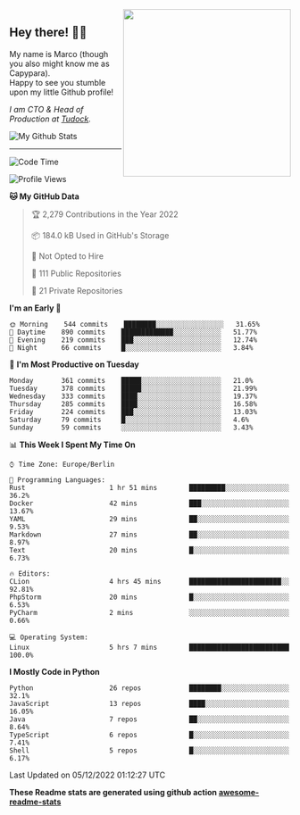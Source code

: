 <img src="https://capypara.de/para_logo.png?a=13" align="right" width="300">

## Hey there! 👋🙃
My name is Marco (though you also might know me as Capypara).  
Happy to see you stumble upon my little Github profile!

*I am CTO & Head of Production at <a href="http://tudock.de">Tudock</a>.*


![My Github Stats](https://github-readme-stats.vercel.app/api?username=theCapypara&show_icons=true&title_color=8ea106&text_color=ffffff&icon_color=8ea106&bg_color=2F343F&hide_border=1)

---
<!--START_SECTION:waka-->
![Code Time](http://img.shields.io/badge/Code%20Time-1%2C942%20hrs%2021%20mins-blue)

![Profile Views](http://img.shields.io/badge/Profile%20Views-1-blue)

**🐱 My GitHub Data** 

> 🏆 2,279 Contributions in the Year 2022
 > 
> 📦 184.0 kB Used in GitHub's Storage 
 > 
> 🚫 Not Opted to Hire
 > 
> 📜 111 Public Repositories 
 > 
> 🔑 21 Private Repositories  
 > 
**I'm an Early 🐤** 

```text
🌞 Morning    544 commits    ████████░░░░░░░░░░░░░░░░░   31.65% 
🌆 Daytime    890 commits    █████████████░░░░░░░░░░░░   51.77% 
🌃 Evening    219 commits    ███░░░░░░░░░░░░░░░░░░░░░░   12.74% 
🌙 Night      66 commits     █░░░░░░░░░░░░░░░░░░░░░░░░   3.84%

```
📅 **I'm Most Productive on Tuesday** 

```text
Monday       361 commits    █████░░░░░░░░░░░░░░░░░░░░   21.0% 
Tuesday      378 commits    █████░░░░░░░░░░░░░░░░░░░░   21.99% 
Wednesday    333 commits    ████░░░░░░░░░░░░░░░░░░░░░   19.37% 
Thursday     285 commits    ████░░░░░░░░░░░░░░░░░░░░░   16.58% 
Friday       224 commits    ███░░░░░░░░░░░░░░░░░░░░░░   13.03% 
Saturday     79 commits     █░░░░░░░░░░░░░░░░░░░░░░░░   4.6% 
Sunday       59 commits     ░░░░░░░░░░░░░░░░░░░░░░░░░   3.43%

```


📊 **This Week I Spent My Time On** 

```text
⌚︎ Time Zone: Europe/Berlin

💬 Programming Languages: 
Rust                     1 hr 51 mins        █████████░░░░░░░░░░░░░░░░   36.2% 
Docker                   42 mins             ███░░░░░░░░░░░░░░░░░░░░░░   13.67% 
YAML                     29 mins             ██░░░░░░░░░░░░░░░░░░░░░░░   9.53% 
Markdown                 27 mins             ██░░░░░░░░░░░░░░░░░░░░░░░   8.97% 
Text                     20 mins             █░░░░░░░░░░░░░░░░░░░░░░░░   6.73%

🔥 Editors: 
CLion                    4 hrs 45 mins       ███████████████████████░░   92.81% 
PhpStorm                 20 mins             █░░░░░░░░░░░░░░░░░░░░░░░░   6.53% 
PyCharm                  2 mins              ░░░░░░░░░░░░░░░░░░░░░░░░░   0.66%

💻 Operating System: 
Linux                    5 hrs 7 mins        █████████████████████████   100.0%

```

**I Mostly Code in Python** 

```text
Python                   26 repos            ████████░░░░░░░░░░░░░░░░░   32.1% 
JavaScript               13 repos            ████░░░░░░░░░░░░░░░░░░░░░   16.05% 
Java                     7 repos             ██░░░░░░░░░░░░░░░░░░░░░░░   8.64% 
TypeScript               6 repos             █░░░░░░░░░░░░░░░░░░░░░░░░   7.41% 
Shell                    5 repos             █░░░░░░░░░░░░░░░░░░░░░░░░   6.17%

```



 Last Updated on 05/12/2022 01:12:27 UTC
<!--END_SECTION:waka-->

**These Readme stats are generated using github action [awesome-readme-stats](https://github.com/anmol098/waka-readme-stats)**
